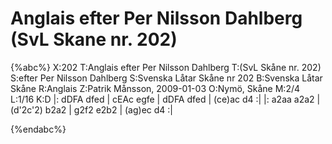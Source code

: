 # Anglais efter Per Nilsson Dahlberg (SvL Skane nr. 202)

{%abc%}
X:202
T:Anglais efter Per Nilsson Dahlberg
T:(SvL Skåne nr. 202)
S:efter Per Nilsson Dahlberg
S:Svenska Låtar Skåne nr 202
B:Svenska Låtar Skåne
R:Anglais
Z:Patrik Månsson, 2009-01-03
O:Nymö, Skåne
M:2/4
L:1/16
K:D
|: dDFA dfed | cEAc egfe | dDFA dfed | (ce)ac d4 :|
|: a2aa a2a2 | (d'2c'2) b2a2 | g2f2 e2b2 | (ag)ec d4 :|

{%endabc%}

